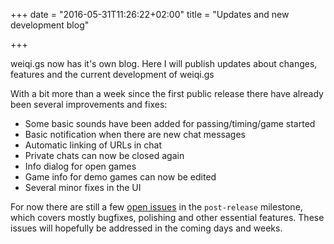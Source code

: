 +++
date = "2016-05-31T11:26:22+02:00"
title = "Updates and new development blog"

+++

weiqi.gs now has it's own blog. Here I will publish updates about changes, features and the current development
of weiqi.gs

With a bit more than a week since the first public release there have already been several improvements and fixes:

- Some basic sounds have been added for passing/timing/game started
- Basic notification when there are new chat messages
- Automatic linking of URLs in chat
- Private chats can now be closed again
- Info dialog for open games
- Game info for demo games can now be edited
- Several minor fixes in the UI

For now there are still a few [open issues](https://gitlab.com/mibitzi/weiqi.gs/issues) in the `post-release` milestone,
which covers mostly bugfixes, polishing and other essential features. These issues will hopefully be addressed in the
coming days and weeks.